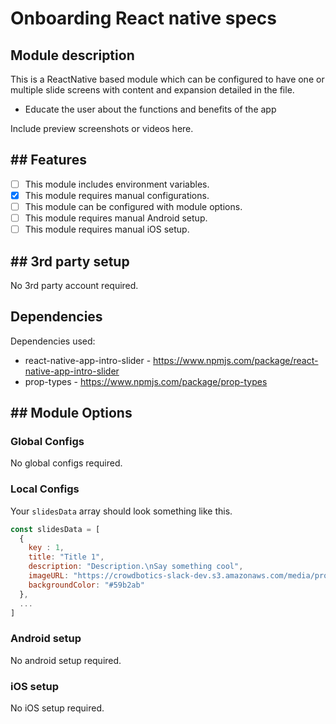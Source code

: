 # Onboarding React native specs

## Module description

This is a ReactNative based module which can be configured to have one or multiple
slide screens with content and expansion detailed in the file.

- Educate the user about the functions and benefits of the app

Include preview screenshots or videos here.

## ## Features

 - [ ] This module includes environment variables.
 - [x] This module requires manual configurations.
 - [ ] This module can be configured with module options.
 - [ ] This module requires manual Android setup.
 - [ ] This module requires manual iOS setup.

## ## 3rd party setup

No 3rd party account required.

## Dependencies

Dependencies used:
 - react-native-app-intro-slider - https://www.npmjs.com/package/react-native-app-intro-slider
 - prop-types - https://www.npmjs.com/package/prop-types

## ## Module Options

### Global Configs

No global configs required.

### Local Configs

Your `slidesData` array should look something like this.

```javascript
const slidesData = [
  {
    key : 1,
    title: "Title 1",
    description: "Description.\nSay something cool",
    imageURL: "https://crowdbotics-slack-dev.s3.amazonaws.com/media/project_component_resources/cb-icon.png",
    backgroundColor: "#59b2ab"
  },
  ...
]
```


### Android setup

No android setup required.

### iOS setup

No iOS setup required.